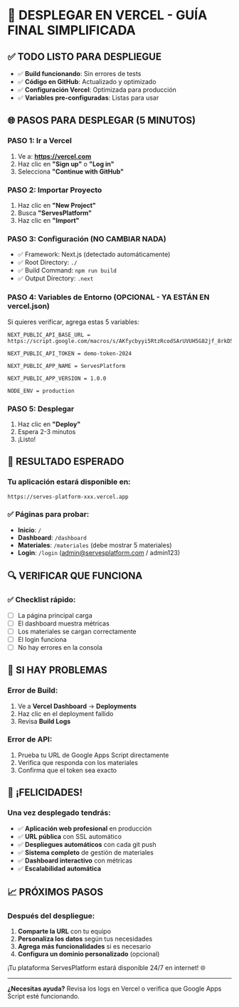 # 🚀 DESPLEGAR EN VERCEL - GUÍA FINAL SIMPLIFICADA

## ✅ TODO LISTO PARA DESPLIEGUE
- ✅ **Build funcionando**: Sin errores de tests
- ✅ **Código en GitHub**: Actualizado y optimizado
- ✅ **Configuración Vercel**: Optimizada para producción
- ✅ **Variables pre-configuradas**: Listas para usar

## 🌐 PASOS PARA DESPLEGAR (5 MINUTOS)

### PASO 1: Ir a Vercel
1. Ve a: **https://vercel.com**
2. Haz clic en **"Sign up"** o **"Log in"**
3. Selecciona **"Continue with GitHub"**

### PASO 2: Importar Proyecto
1. Haz clic en **"New Project"**
2. Busca **"ServesPlatform"**
3. Haz clic en **"Import"**

### PASO 3: Configuración (NO CAMBIAR NADA)
- ✅ Framework: Next.js (detectado automáticamente)
- ✅ Root Directory: `./`
- ✅ Build Command: `npm run build`
- ✅ Output Directory: `.next`

### PASO 4: Variables de Entorno (OPCIONAL - YA ESTÁN EN vercel.json)
Si quieres verificar, agrega estas 5 variables:

```
NEXT_PUBLIC_API_BASE_URL = https://script.google.com/macros/s/AKfycbyyi5RtzRcodSArUVUH5G82jf_8rkD5_SKX8VqV31WtoA93YZk7hgcE3ciCXzLue46wLg/exec

NEXT_PUBLIC_API_TOKEN = demo-token-2024

NEXT_PUBLIC_APP_NAME = ServesPlatform

NEXT_PUBLIC_APP_VERSION = 1.0.0

NODE_ENV = production
```

### PASO 5: Desplegar
1. Haz clic en **"Deploy"**
2. Espera 2-3 minutos
3. ¡Listo!

## 🎉 RESULTADO ESPERADO

### Tu aplicación estará disponible en:
`https://serves-platform-xxx.vercel.app`

### ✅ Páginas para probar:
- **Inicio**: `/`
- **Dashboard**: `/dashboard`
- **Materiales**: `/materiales` (debe mostrar 5 materiales)
- **Login**: `/login` (admin@servesplatform.com / admin123)

## 🔍 VERIFICAR QUE FUNCIONA

### ✅ Checklist rápido:
- [ ] La página principal carga
- [ ] El dashboard muestra métricas
- [ ] Los materiales se cargan correctamente
- [ ] El login funciona
- [ ] No hay errores en la consola

## 🚨 SI HAY PROBLEMAS

### Error de Build:
1. Ve a **Vercel Dashboard** → **Deployments**
2. Haz clic en el deployment fallido
3. Revisa **Build Logs**

### Error de API:
1. Prueba tu URL de Google Apps Script directamente
2. Verifica que responda con los materiales
3. Confirma que el token sea exacto

## 🎯 ¡FELICIDADES!

### Una vez desplegado tendrás:
- ✅ **Aplicación web profesional** en producción
- ✅ **URL pública** con SSL automático
- ✅ **Despliegues automáticos** con cada git push
- ✅ **Sistema completo** de gestión de materiales
- ✅ **Dashboard interactivo** con métricas
- ✅ **Escalabilidad automática**

## 📈 PRÓXIMOS PASOS

### Después del despliegue:
1. **Comparte la URL** con tu equipo
2. **Personaliza los datos** según tus necesidades
3. **Agrega más funcionalidades** si es necesario
4. **Configura un dominio personalizado** (opcional)

¡Tu plataforma ServesPlatform estará disponible 24/7 en internet! 🌐

---

**¿Necesitas ayuda?** Revisa los logs en Vercel o verifica que Google Apps Script esté funcionando.